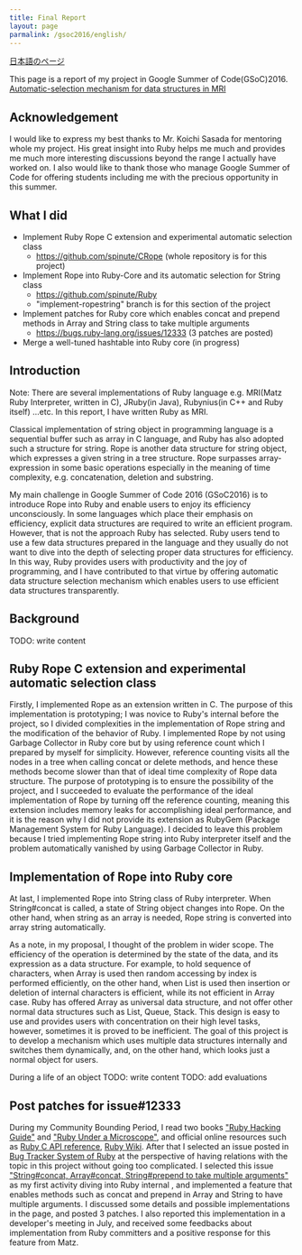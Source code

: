 ```yaml
---
title: Final Report
layout: page
parmalink: /gsoc2016/english/
---
```


[日本語のページ]({{site.url}}/gsoc2016/japanese)

This page is a report of my project in Google Summer of Code(GSoC)2016.
[Automatic-selection mechanism for data structures in MRI](https://summerofcode.withgoogle.com/projects/#4576418910437376)

## Acknowledgement
I would like to express my best thanks to Mr. Koichi Sasada for mentoring whole my project. His great insight into Ruby helps me much and provides me much more interesting discussions beyond the range I actually have worked on.
I also would like to thank those who manage Google Summer of Code for offering students including me with the precious opportunity in this summer.

## What I did
* Implement Ruby Rope C extension and experimental automatic selection class
  * <https://github.com/spinute/CRope> (whole repository is for this project)
* Implement Rope into Ruby-Core and its automatic selection for String class
  * <https://github.com/spinute/Ruby>
  * "implement-ropestring" branch is for this section of the project
* Implement patches for Ruby core which enables concat and prepend methods in Array and String class to take multiple arguments
  * <https://bugs.ruby-lang.org/issues/12333> (3 patches are posted)
* Merge a well-tuned hashtable into Ruby core (in progress)

## Introduction
Note: There are several implementations of Ruby language e.g. MRI(Matz Ruby Interpreter, written in C), JRuby(in Java), Rubynius(in C++ and Ruby itself) ...etc. In this report, I have written Ruby as MRI.

Classical implementation of string object in programming language is a sequential buffer such as array in C language, and Ruby has also adopted such a structure for string.
Rope is another data structure for string object, which expresses a given string in a tree structure.
Rope surpasses array-expression in some basic operations especially in the meaning of time complexity, e.g. concatenation, deletion and substring.

My main challenge in Google Summer of Code 2016 (GSoC2016) is to introduce Rope into Ruby and enable users to enjoy its efficiency unconsciously.
In some languages which place their emphasis on efficiency, explicit data structures are required to write an efficient program.
However, that is not the approach Ruby has selected.
Ruby users tend to use a few data structures prepared in the language and they usually do not want to dive into the depth of selecting proper data structures for efficiency.
In this way, Ruby provides users with productivity and the joy of programming, and I have contributed to that virtue by offering automatic data structure selection mechanism which enables users to use efficient data structures transparently.

## Background
TODO: write content

## Ruby Rope C extension and experimental automatic selection class

Firstly, I implemented Rope as an extension written in C.
The purpose of this implementation is prototyping; I was novice to Ruby's internal before the project, so I divided complexities in the implementation of Rope string and the modification of the behavior of Ruby.
I implemented Rope by not using Garbage Collector in Ruby core but by using reference count which I prepared by myself for simplicity.
However, reference counting visits all the nodes in a tree when calling concat or delete methods, and hence these methods become slower than that of ideal time complexity of Rope data structure.
The purpose of prototyping is to ensure the possibility of the project, and I succeeded to evaluate the performance of the ideal implementation of Rope by turning off the reference counting, meaning this extension includes memory leaks for accomplishing ideal performance, and it is the reason why I did not provide its extension as RubyGem (Package Management System for Ruby Language).
I decided to leave this problem because I tried implementing Rope string into Ruby interpreter itself and the problem automatically vanished by using Garbage Collector in Ruby.
## Implementation of Rope into Ruby core
At last, I implemented Rope into String class of Ruby interpreter.
When String#concat is called, a state of String object changes into Rope.
On the other hand, when string as an array is needed, Rope string is converted into array string automatically.

As a note, in my proposal, I thought of the problem in wider scope.
The efficiency of the operation is determined by the state of the data, and its expression as a data structure.
For example, to hold sequence of characters, when Array is used then random accessing by index is performed efficiently, on the other hand, when List is used then insertion or deletion of internal characters is efficient, while its not efficient in Array case.
Ruby has offered Array as universal data structure, and not offer other normal data structures such as List, Queue, Stack.
This design is easy to use and provides users with concentration on their high level tasks, however, sometimes it is proved to be inefficient.
The goal of this project is to develop a mechanism which uses multiple data structures internally and switches them dynamically, and, on the other hand, which looks just a normal object for users.

During a life of an object
TODO: write content
TODO: add evaluations

## Post patches for issue#12333
During my Community Bounding Period, I read two books ["Ruby Hacking Guide"](https://ruby-hacking-guide.github.io/) and ["Ruby Under a Microscope"](https://www.nostarch.com/rum), and official online resources such as [Ruby C API reference](http://docs.ruby-lang.org/en/trunk/extension_rdoc.html), [Ruby Wiki](https://bugs.ruby-lang.org/projects/ruby/wiki/).
After that I selected an issue posted in [Bug Tracker System of Ruby](https://bugs.ruby-lang.org/issues) at the perspective of having relations with the topic in this project without going too complicated.
I selected this issue [\"String#concat, Array#concat, String#prepend to take multiple arguments\"](https://bugs.ruby-lang.org/issues/12333) as my first activity diving into Ruby internal , and implemented a feature that enables methods such as concat and prepend in Array and String to have multiple arguments.
I discussed some details and possible implementations in the page, and posted 3 patches.
I also reported this implementation in a developer's meeting in July, and received some feedbacks about implementation from Ruby committers and a positive response for this feature from Matz.
